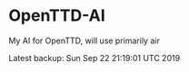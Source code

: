 # OpenTTD-AI
My AI for OpenTTD, will use primarily air

Latest backup: Sun Sep 22 21:19:01 UTC 2019
